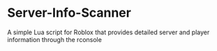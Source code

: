 # Server-Info-Scanner
A simple Lua script for Roblox that provides detailed server and player information through the rconsole
